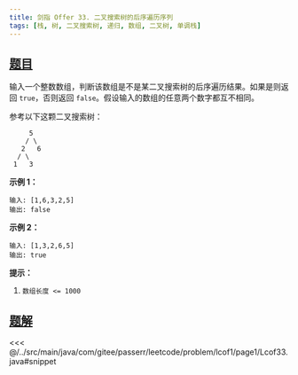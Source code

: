 ```yaml
---
title: 剑指 Offer 33. 二叉搜索树的后序遍历序列
tags: [栈, 树, 二叉搜索树, 递归, 数组, 二叉树, 单调栈]
---
```



## [题目](https://leetcode.cn/problems/er-cha-sou-suo-shu-de-hou-xu-bian-li-xu-lie-lcof/)
输入一个整数数组，判断该数组是不是某二叉搜索树的后序遍历结果。如果是则返回 `true`，否则返回 `false`。假设输入的数组的任意两个数字都互不相同。

参考以下这颗二叉搜索树：

```
     5
    / \
   2   6
  / \
 1   3
```

**示例 1：**

```
输入: [1,6,3,2,5]
输出: false
```

**示例 2：**

```
输入: [1,3,2,6,5]
输出: true
```

**提示：**

1. `数组长度 <= 1000`


## [题解](https://github.com/PasseRR/JavaLeetCode/blob/master/src/main/java/com/gitee/passerr/leetcode/problem/lcof1/page1/Lcof33.java)

<<< @/../src/main/java/com/gitee/passerr/leetcode/problem/lcof1/page1/Lcof33.java#snippet
